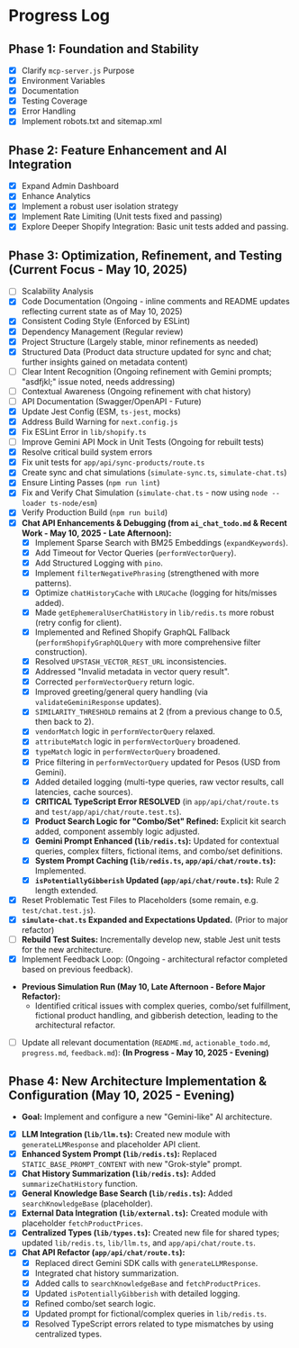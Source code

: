 # Progress Log

## Phase 1: Foundation and Stability

*   [x] Clarify `mcp-server.js` Purpose
*   [x] Environment Variables
*   [x] Documentation
*   [x] Testing Coverage
*   [x] Error Handling
*   [x] Implement robots.txt and sitemap.xml

## Phase 2: Feature Enhancement and AI Integration

*   [x] Expand Admin Dashboard
*   [x] Enhance Analytics
*   [x] Implement a robust user isolation strategy
*   [x] Implement Rate Limiting (Unit tests fixed and passing)
*   [x] Explore Deeper Shopify Integration: Basic unit tests added and passing.

## Phase 3: Optimization, Refinement, and Testing (Current Focus - May 10, 2025)

*   [ ] Scalability Analysis
*   [x] Code Documentation (Ongoing - inline comments and README updates reflecting current state as of May 10, 2025)
*   [x] Consistent Coding Style (Enforced by ESLint)
*   [x] Dependency Management (Regular review)
*   [x] Project Structure (Largely stable, minor refinements as needed)
*   [x] Structured Data (Product data structure updated for sync and chat; further insights gained on metadata content)
*   [ ] Clear Intent Recognition (Ongoing refinement with Gemini prompts; "asdfjkl;" issue noted, needs addressing)
*   [ ] Contextual Awareness (Ongoing refinement with chat history)
*   [ ] API Documentation (Swagger/OpenAPI - Future)
*   [x] Update Jest Config (ESM, `ts-jest`, mocks)
*   [x] Address Build Warning for `next.config.js`
*   [x] Fix ESLint Error in `lib/shopify.ts`
*   [ ] Improve Gemini API Mock in Unit Tests (Ongoing for rebuilt tests)
*   [x] Resolve critical build system errors
*   [x] Fix unit tests for `app/api/sync-products/route.ts`
*   [x] Create sync and chat simulations (`simulate-sync.ts`, `simulate-chat.ts`)
*   [x] Ensure Linting Passes (`npm run lint`)
*   [x] Fix and Verify Chat Simulation (`simulate-chat.ts` - now using `node --loader ts-node/esm`)
*   [x] Verify Production Build (`npm run build`)
*   [x] **Chat API Enhancements & Debugging (from `ai_chat_todo.md` & Recent Work - May 10, 2025 - Late Afternoon):**
    *   [x] Implement Sparse Search with BM25 Embeddings (`expandKeywords`).
    *   [x] Add Timeout for Vector Queries (`performVectorQuery`).
    *   [x] Add Structured Logging with `pino`.
    *   [x] Implement `filterNegativePhrasing` (strengthened with more patterns).
    *   [x] Optimize `chatHistoryCache` with `LRUCache` (logging for hits/misses added).
    *   [x] Made `getEphemeralUserChatHistory` in `lib/redis.ts` more robust (retry config for client).
    *   [x] Implemented and Refined Shopify GraphQL Fallback (`performShopifyGraphQLQuery` with more comprehensive filter construction).
    *   [x] Resolved `UPSTASH_VECTOR_REST_URL` inconsistencies.
    *   [x] Addressed "Invalid metadata in vector query result".
    *   [x] Corrected `performVectorQuery` return logic.
    *   [x] Improved greeting/general query handling (via `validateGeminiResponse` updates).
    *   [x] `SIMILARITY_THRESHOLD` remains at 2 (from a previous change to 0.5, then back to 2).
    *   [x] `vendorMatch` logic in `performVectorQuery` relaxed.
    *   [x] `attributeMatch` logic in `performVectorQuery` broadened.
    *   [x] `typeMatch` logic in `performVectorQuery` broadened.
    *   [x] Price filtering in `performVectorQuery` updated for Pesos (USD from Gemini).
    *   [x] Added detailed logging (multi-type queries, raw vector results, call latencies, cache sources).
    *   [x] **CRITICAL TypeScript Error RESOLVED** (in `app/api/chat/route.ts` and `test/app/api/chat/route.test.ts`).
    *   [x] **Product Search Logic for "Combo/Set" Refined:** Explicit kit search added, component assembly logic adjusted.
    *   [x] **Gemini Prompt Enhanced (`lib/redis.ts`):** Updated for contextual queries, complex filters, fictional items, and combo/set definitions.
    *   [x] **System Prompt Caching (`lib/redis.ts`, `app/api/chat/route.ts`):** Implemented.
    *   [x] **`isPotentiallyGibberish` Updated (`app/api/chat/route.ts`):** Rule 2 length extended.
*   [x] Reset Problematic Test Files to Placeholders (some remain, e.g. `test/chat.test.js`).
*   [x] **`simulate-chat.ts` Expanded and Expectations Updated.** (Prior to major refactor)
*   [ ] **Rebuild Test Suites:** Incrementally develop new, stable Jest unit tests for the new architecture.
*   [x] Implement Feedback Loop: (Ongoing - architectural refactor completed based on previous feedback).
*   **Previous Simulation Run (May 10, Late Afternoon - Before Major Refactor):**
    *   Identified critical issues with complex queries, combo/set fulfillment, fictional product handling, and gibberish detection, leading to the architectural refactor.
*   [ ] Update all relevant documentation (`README.md`, `actionable_todo.md`, `progress.md`, `feedback.md`): **(In Progress - May 10, 2025 - Evening)**

## Phase 4: New Architecture Implementation & Configuration (May 10, 2025 - Evening)

*   **Goal:** Implement and configure a new "Gemini-like" AI architecture.
*   [x] **LLM Integration (`lib/llm.ts`):** Created new module with `generateLLMResponse` and placeholder API client.
*   [x] **Enhanced System Prompt (`lib/redis.ts`):** Replaced `STATIC_BASE_PROMPT_CONTENT` with new "Grok-style" prompt.
*   [x] **Chat History Summarization (`lib/redis.ts`):** Added `summarizeChatHistory` function.
*   [x] **General Knowledge Base Search (`lib/redis.ts`):** Added `searchKnowledgeBase` (placeholder).
*   [x] **External Data Integration (`lib/external.ts`):** Created module with placeholder `fetchProductPrices`.
*   [x] **Centralized Types (`lib/types.ts`):** Created new file for shared types; updated `lib/redis.ts`, `lib/llm.ts`, and `app/api/chat/route.ts`.
*   [x] **Chat API Refactor (`app/api/chat/route.ts`):**
    *   [x] Replaced direct Gemini SDK calls with `generateLLMResponse`.
    *   [x] Integrated chat history summarization.
    *   [x] Added calls to `searchKnowledgeBase` and `fetchProductPrices`.
    *   [x] Updated `isPotentiallyGibberish` with detailed logging.
    *   [x] Refined combo/set search logic.
    *   [x] Updated prompt for fictional/complex queries in `lib/redis.ts`.
    *   [x] Resolved TypeScript errors related to type mismatches by using centralized types.
